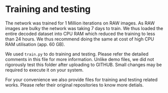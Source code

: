# Training and testing
The network was trained for 1 Million iterations on RAW images. As RAW images are bulky the network was taking 7 days to train. We thus loaded the entire decoded dataset into CPU RAM which reduced the training to less than 24 hours. We thus recommend doing the same at cost of high CPU RAM utilisation (app. 60 GB).

We used `train.py` to do training and testing. Please refer the detailed comments in this file for more information. Unlike demo files, we did not rigorously test this folder after uploading to GITHUB. Small changes may be required to execute it on your system.

For your convenience we also provide files for training and testing related works. Please refer their original repositories to know more detials.
